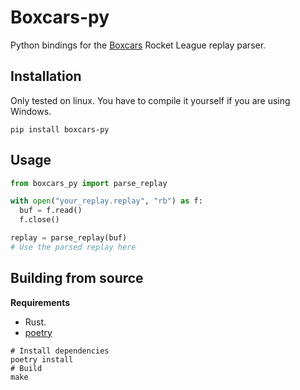 # Boxcars-py

Python bindings for the [Boxcars](https://github.com/nickbabcock/boxcars) Rocket League replay parser.

## Installation

Only tested on linux.
You have to compile it yourself if you are using Windows.

```
pip install boxcars-py
```

## Usage

```py
from boxcars_py import parse_replay

with open("your_replay.replay", "rb") as f:
  buf = f.read()
  f.close()

replay = parse_replay(buf)
# Use the parsed replay here
```

## Building from source

__Requirements__
  - Rust.
  - [poetry](https://pypi.org/project/poetry/)

```
# Install dependencies
poetry install
# Build
make
```
